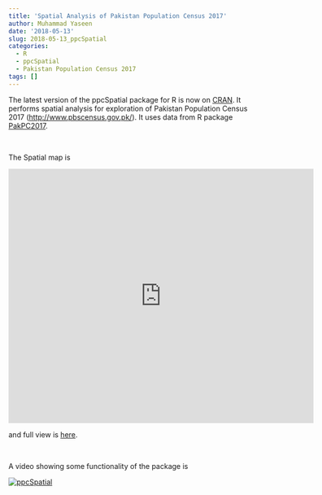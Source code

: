 ```yaml
---
title: 'Spatial Analysis of Pakistan Population Census 2017'
author: Muhammad Yaseen
date: '2018-05-13'
slug: 2018-05-13_ppcSpatial
categories:
  - R
  - ppcSpatial
  - Pakistan Population Census 2017
tags: []
---
```


The latest version of the ppcSpatial package for R is now on [CRAN](https://cran.r-project.org/package=ppcSpatial). It performs spatial analysis for exploration of Pakistan Population Census 2017 (<http://www.pbscensus.gov.pk/>). It uses data from R package [PakPC2017](https://cran.r-project.org/package=PakPC2017). 


&nbsp;

The Spatial map is
<iframe src="https://myaseen208.netlify.com/myaseen208/2018-05-12_ppcspatial/" width="600" height="500" frameborder="0" style="border:0" allowfullscreen></iframe>

and full view is [here](https://myaseen208.netlify.com/myaseen208/2018-05-12_ppcspatial/).

&nbsp;

A video showing some functionality of the package is 

[![ppcSpatial](http://img.youtube.com/vi/385nQNgcVgI/0.jpg)](https://www.youtube.com/watch?v=385nQNgcVgI "ppcSpatial")